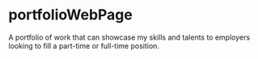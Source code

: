 # portfolioWebPage
A portfolio of work that can showcase my skills and talents to employers looking to fill a part-time or full-time position. 
